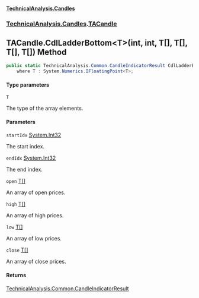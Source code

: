 #### [TechnicalAnalysis\.Candles](Atypical.TechnicalAnalysis.Candles.md 'Atypical\.TechnicalAnalysis\.Candles')
### [TechnicalAnalysis\.Candles](Atypical.TechnicalAnalysis.Candles.md#TechnicalAnalysis.Candles 'TechnicalAnalysis\.Candles').[TACandle](TACandle.md 'TechnicalAnalysis\.Candles\.TACandle')

## TACandle\.CdlLadderBottom\<T\>\(int, int, T\[\], T\[\], T\[\], T\[\]\) Method

```csharp
public static TechnicalAnalysis.Common.CandleIndicatorResult CdlLadderBottom<T>(int startIdx, int endIdx, T[] open, T[] high, T[] low, T[] close)
    where T : System.Numerics.IFloatingPoint<T>;
```
#### Type parameters

<a name='TechnicalAnalysis.Candles.TACandle.CdlLadderBottom_T_(int,int,T[],T[],T[],T[]).T'></a>

`T`

The type of the array elements\.
#### Parameters

<a name='TechnicalAnalysis.Candles.TACandle.CdlLadderBottom_T_(int,int,T[],T[],T[],T[]).startIdx'></a>

`startIdx` [System\.Int32](https://docs.microsoft.com/en-us/dotnet/api/System.Int32 'System\.Int32')

The start index\.

<a name='TechnicalAnalysis.Candles.TACandle.CdlLadderBottom_T_(int,int,T[],T[],T[],T[]).endIdx'></a>

`endIdx` [System\.Int32](https://docs.microsoft.com/en-us/dotnet/api/System.Int32 'System\.Int32')

The end index\.

<a name='TechnicalAnalysis.Candles.TACandle.CdlLadderBottom_T_(int,int,T[],T[],T[],T[]).open'></a>

`open` [T](TACandle.CdlLadderBottom_T_(int,int,T[],T[],T[],T[]).md#TechnicalAnalysis.Candles.TACandle.CdlLadderBottom_T_(int,int,T[],T[],T[],T[]).T 'TechnicalAnalysis\.Candles\.TACandle\.CdlLadderBottom\<T\>\(int, int, T\[\], T\[\], T\[\], T\[\]\)\.T')[\[\]](https://docs.microsoft.com/en-us/dotnet/api/System.Array 'System\.Array')

An array of open prices\.

<a name='TechnicalAnalysis.Candles.TACandle.CdlLadderBottom_T_(int,int,T[],T[],T[],T[]).high'></a>

`high` [T](TACandle.CdlLadderBottom_T_(int,int,T[],T[],T[],T[]).md#TechnicalAnalysis.Candles.TACandle.CdlLadderBottom_T_(int,int,T[],T[],T[],T[]).T 'TechnicalAnalysis\.Candles\.TACandle\.CdlLadderBottom\<T\>\(int, int, T\[\], T\[\], T\[\], T\[\]\)\.T')[\[\]](https://docs.microsoft.com/en-us/dotnet/api/System.Array 'System\.Array')

An array of high prices\.

<a name='TechnicalAnalysis.Candles.TACandle.CdlLadderBottom_T_(int,int,T[],T[],T[],T[]).low'></a>

`low` [T](TACandle.CdlLadderBottom_T_(int,int,T[],T[],T[],T[]).md#TechnicalAnalysis.Candles.TACandle.CdlLadderBottom_T_(int,int,T[],T[],T[],T[]).T 'TechnicalAnalysis\.Candles\.TACandle\.CdlLadderBottom\<T\>\(int, int, T\[\], T\[\], T\[\], T\[\]\)\.T')[\[\]](https://docs.microsoft.com/en-us/dotnet/api/System.Array 'System\.Array')

An array of low prices\.

<a name='TechnicalAnalysis.Candles.TACandle.CdlLadderBottom_T_(int,int,T[],T[],T[],T[]).close'></a>

`close` [T](TACandle.CdlLadderBottom_T_(int,int,T[],T[],T[],T[]).md#TechnicalAnalysis.Candles.TACandle.CdlLadderBottom_T_(int,int,T[],T[],T[],T[]).T 'TechnicalAnalysis\.Candles\.TACandle\.CdlLadderBottom\<T\>\(int, int, T\[\], T\[\], T\[\], T\[\]\)\.T')[\[\]](https://docs.microsoft.com/en-us/dotnet/api/System.Array 'System\.Array')

An array of close prices\.

#### Returns
[TechnicalAnalysis\.Common\.CandleIndicatorResult](https://docs.microsoft.com/en-us/dotnet/api/TechnicalAnalysis.Common.CandleIndicatorResult 'TechnicalAnalysis\.Common\.CandleIndicatorResult')